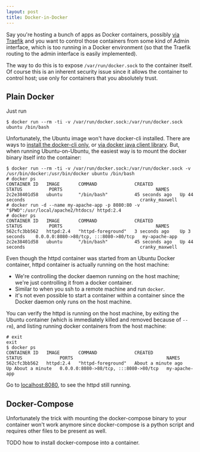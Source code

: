 ```yaml
---
layout: post
title: Docker-in-Docker
---
```


Say you're hosting a bunch of apps as Docker containers, possibly [via Traefik](../2-vaadin-apps-1-traefik/)
and you want to control those containers from some kind of Admin interface, which is too
running in a Docker environment (so that the Traefik routing to the admin interface is easily implemented).

The way to do this is to expose `/var/run/docker.sock` to the container itself. Of course this
is an inherent security issue since it allows the container to control host; use only
for containers that you absolutely trust.

## Plain Docker

Just run
```
$ docker run --rm -ti -v /var/run/docker.sock:/var/run/docker.sock ubuntu /bin/bash
```
Unfortunately, the Ubuntu image won't have docker-cli installed. There are ways to
[install the docker-cli only](https://stackoverflow.com/questions/38675925/is-it-possible-to-install-only-the-docker-cli-and-not-the-daemon),
or [via docker java client library](https://www.baeldung.com/docker-java-api). But, when running Ubuntu-on-Ubuntu, the
easiest way is to mount the docker binary itself into the container:
```
$ docker run --rm -ti -v /var/run/docker.sock:/var/run/docker.sock -v /usr/bin/docker:/usr/bin/docker ubuntu /bin/bash
# docker ps
CONTAINER ID   IMAGE       COMMAND              CREATED          STATUS          PORTS                                   NAMES
2c2e38401d58   ubuntu      "/bin/bash"          45 seconds ago   Up 44 seconds                                           cranky_maxwell
# docker run -d --name my-apache-app -p 8080:80 -v "$PWD":/usr/local/apache2/htdocs/ httpd:2.4
# docker ps
CONTAINER ID   IMAGE       COMMAND              CREATED          STATUS          PORTS                                   NAMES
562cfc3bb562   httpd:2.4   "httpd-foreground"   3 seconds ago    Up 3 seconds    0.0.0.0:8080->80/tcp, :::8080->80/tcp   my-apache-app
2c2e38401d58   ubuntu      "/bin/bash"          45 seconds ago   Up 44 seconds                                           cranky_maxwell
```
Even though the httpd container was started from an Ubuntu Docker container, httpd container is actually running on the host machine:
* We're controlling the docker daemon running on the host machine; we're just controlling it from a docker container.
* Similar to when you ssh to a remote machine and run `docker`.
* it's not even possible to start a container within a container since the Docker daemon only runs on the host machine.

You can verify the httpd is running on the host machine, by exiting the Ubuntu container (which is immediately killed and removed because of `--rm`),
and listing running docker containers from the host machine:
```
# exit
exit
$ docker ps
CONTAINER ID   IMAGE       COMMAND              CREATED              STATUS              PORTS                                   NAMES
562cfc3bb562   httpd:2.4   "httpd-foreground"   About a minute ago   Up About a minute   0.0.0.0:8080->80/tcp, :::8080->80/tcp   my-apache-app
```
Go to [localhost:8080](http://localhost:8080), to see the httpd still running.

## Docker-Compose

Unfortunately the trick with mounting the docker-compose binary to your container
won't work anymore since docker-compose is a python script and requires other files to be present as well.

TODO how to install docker-compose into a container.
